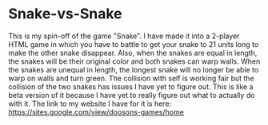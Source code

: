 # Snake-vs-Snake
This is my spin-off of the game "Snake". I have made it into a 2-player HTML game in which you have to battle to get your snake to 21 units long to make the other snake disappear. Also, when the snakes are equal in length, the snakes will be their original color and both snakes can warp walls. When the snakes are unequal in length, the longest snake will no longer be able to warp on walls and turn green. The collision with self is working fair but the collision of the two snakes has issues I have yet to figure out. This is like a beta version of it because I have yet to really figure out what to actually do with it. The link to my website I have for it is here: https://sites.google.com/view/doosons-games/home

